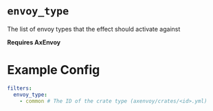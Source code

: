 # `envoy_type`

The list of envoy types  that the effect should activate against

**Requires AxEnvoy**

# Example Config
```yaml
filters:
  envoy_type:
    - common # The ID of the crate type (axenvoy/crates/<id>.yml)
```
